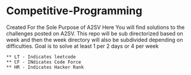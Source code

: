 # Competitive-Programming
Created For the Sole Purpose of A2SV
    Here You will find solutions to the challenges posted on A2SV.
    This repo will be sub directorized based on week and then the week directory  will also be subdivided depending on difficulties.
Goal is to solve at least 1 per 2 days or 4 per week
    
    ** LT - Indicates leetcode
    ** CF - INdicates Code Force
    ** HR - Indicates Hacker Rank
